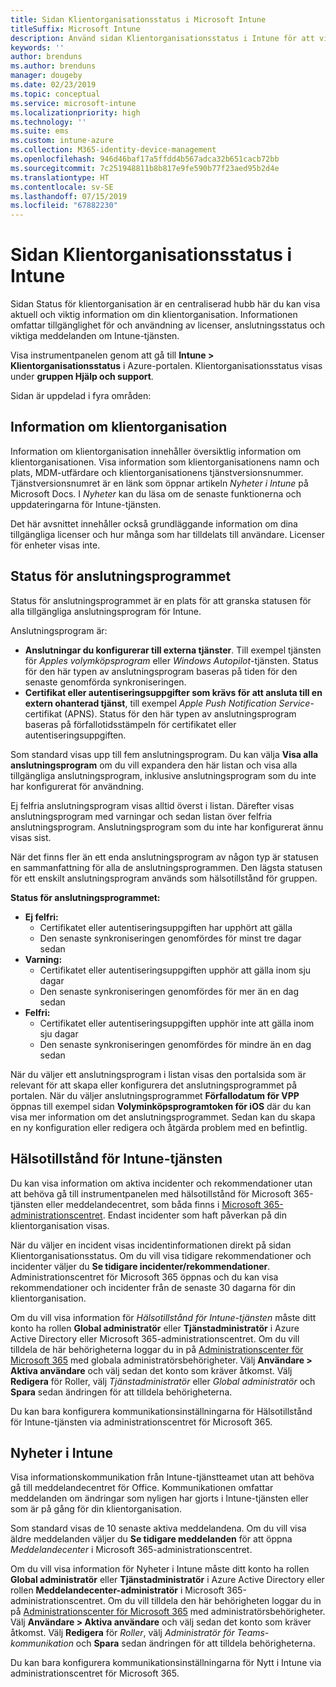 ```yaml
---
title: Sidan Klientorganisationsstatus i Microsoft Intune
titleSuffix: Microsoft Intune
description: Använd sidan Klientorganisationsstatus i Intune för att visa viktig klientorganisationsinformation utan att lämna Intune-portalen
keywords: ''
author: brenduns
ms.author: brenduns
manager: dougeby
ms.date: 02/23/2019
ms.topic: conceptual
ms.service: microsoft-intune
ms.localizationpriority: high
ms.technology: ''
ms.suite: ems
ms.custom: intune-azure
ms.collection: M365-identity-device-management
ms.openlocfilehash: 946d46baf17a5ffdd4b567adca32b651cacb72bb
ms.sourcegitcommit: 7c251948811b8b817e9fe590b77f23aed95b2d4e
ms.translationtype: HT
ms.contentlocale: sv-SE
ms.lasthandoff: 07/15/2019
ms.locfileid: "67882230"
---
```

# <a name="intune-tenant-status-page"></a>Sidan Klientorganisationsstatus i Intune
Sidan Status för klientorganisation är en centraliserad hubb här du kan visa aktuell och viktig information om din klientorganisation. Informationen omfattar tillgänglighet för och användning av licenser, anslutningsstatus och viktiga meddelanden om Intune-tjänsten.  

Visa instrumentpanelen genom att gå till **Intune > Klientorganisationsstatus** i Azure-portalen.  Klientorganisationsstatus visas under **gruppen Hjälp och support**.  

Sidan är uppdelad i fyra områden:

## <a name="tenant-details"></a>Information om klientorganisation
Information om klientorganisation innehåller översiktlig information om klientorganisationen. Visa information som klientorganisationens namn och plats, MDM-utfärdare och klientorganisationens tjänstversionsnummer. Tjänstversionsnumret är en länk som öppnar artikeln *Nyheter i Intune* på Microsoft Docs. I *Nyheter* kan du läsa om de senaste funktionerna och uppdateringarna för Intune-tjänsten.  

Det här avsnittet innehåller också grundläggande information om dina tillgängliga licenser och hur många som har tilldelats till användare. Licenser för enheter visas inte.

## <a name="connector-status"></a>Status för anslutningsprogrammet
Status för anslutningsprogrammet är en plats för att granska statusen för alla tillgängliga anslutningsprogram för Intune.  

Anslutningsprogram är:
- **Anslutningar du konfigurerar till externa tjänster**. Till exempel tjänsten för *Apples volymköpsprogram* eller *Windows Autopilot*-tjänsten.  Status för den här typen av anslutningsprogram baseras på tiden för den senaste genomförda synkroniseringen.
- **Certifikat eller autentiseringsuppgifter som krävs för att ansluta till en extern ohanterad tjänst**, till exempel *Apple Push Notification Service*-certifikat (APNS). Status för den här typen av anslutningsprogram baseras på förfallotidsstämpeln för certifikatet eller autentiseringsuppgiften.  

Som standard visas upp till fem anslutningsprogram. Du kan välja **Visa alla anslutningsprogram** om du vill expandera den här listan och visa alla tillgängliga anslutningsprogram, inklusive anslutningsprogram som du inte har konfigurerat för användning.  

Ej felfria anslutningsprogram visas alltid överst i listan. Därefter visas anslutningsprogram med varningar och sedan listan över felfria anslutningsprogram. Anslutningsprogram som du inte har konfigurerat ännu visas sist.

När det finns fler än ett enda anslutningsprogram av någon typ är statusen en sammanfattning för alla de anslutningsprogrammen. Den lägsta statusen för ett enskilt anslutningsprogram används som hälsotillstånd för gruppen.  

**Status för anslutningsprogrammet:**
- **Ej felfri:**
  - Certifikatet eller autentiseringsuppgiften har upphört att gälla
  - Den senaste synkroniseringen genomfördes för minst tre dagar sedan
- **Varning:**
  - Certifikatet eller autentiseringsuppgiften upphör att gälla inom sju dagar
  - Den senaste synkroniseringen genomfördes för mer än en dag sedan
- **Felfri:**
  - Certifikatet eller autentiseringsuppgiften upphör inte att gälla inom sju dagar
  - Den senaste synkroniseringen genomfördes för mindre än en dag sedan  

När du väljer ett anslutningsprogram i listan visas den portalsida som är relevant för att skapa eller konfigurera det anslutningsprogrammet på portalen.  När du väljer anslutningsprogrammet **Förfallodatum för VPP** öppnas till exempel sidan **Volyminköpsprogramtoken för iOS** där du kan visa mer information om det anslutningsprogrammet. Sedan kan du skapa en ny konfiguration eller redigera och åtgärda problem med en befintlig.  

## <a name="intune-service-health"></a>Hälsotillstånd för Intune-tjänsten  
Du kan visa information om aktiva incidenter och rekommendationer utan att behöva gå till instrumentpanelen med hälsotillstånd för Microsoft 365-tjänsten eller meddelandecentret, som båda finns i [Microsoft 365-administrationscentret](https://admin.microsoft.com). Endast incidenter som haft påverkan på din klientorganisation visas.  

När du väljer en incident visas incidentinformationen direkt på sidan Klientorganisationsstatus. Om du vill visa tidigare rekommendationer och incidenter väljer du **Se tidigare incidenter/rekommendationer**. Administrationscentret för Microsoft 365 öppnas och du kan visa rekommendationer och incidenter från de senaste 30 dagarna för din klientorganisation.  

Om du vill visa information för *Hälsotillstånd för Intune-tjänsten* måste ditt konto ha rollen **Global administratör** eller **Tjänstadministratör** i Azure Active Directory eller Microsoft 365-administrationscentret. Om du vill tilldela de här behörigheterna loggar du in på [	Administrationscenter för Microsoft 365](https://admin.microsoft.com) med globala administratörsbehörigheter. Välj **Användare > Aktiva användare** och välj sedan det konto som kräver åtkomst. Välj **Redigera** för Roller, välj *Tjänstadministratör* eller *Global administratör* och **Spara** sedan ändringen för att tilldela behörigheterna.  

Du kan bara konfigurera kommunikationsinställningarna för Hälsotillstånd för Intune-tjänsten via administrationscentret för Microsoft 365.

## <a name="intune-news"></a>Nyheter i Intune  
Visa informationskommunikation från Intune-tjänstteamet utan att behöva gå till meddelandecentret för Office. Kommunikationen omfattar meddelanden om ändringar som nyligen har gjorts i Intune-tjänsten eller som är på gång för din klientorganisation.  

Som standard visas de 10 senaste aktiva meddelandena. Om du vill visa äldre meddelanden väljer du **Se tidigare meddelanden** för att öppna *Meddelandecenter* i Microsoft 365-administrationscentret.  

Om du vill visa information för Nyheter i Intune måste ditt konto ha rollen **Global administratör** eller **Tjänstadministratör** i Azure Active Directory eller rollen **Meddelandecenter-administratör** i Microsoft 365-administrationscentret.  Om du vill tilldela den här behörigheten loggar du in på [	Administrationscenter för Microsoft 365](https://admin.microsoft.com) med administratörsbehörigheter. Välj **Användare > Aktiva användare** och välj sedan det konto som kräver åtkomst. Välj **Redigera** för *Roller*, välj *Administratör för Teams-kommunikation* och **Spara** sedan ändringen för att tilldela behörigheterna.  

Du kan bara konfigurera kommunikationsinställningarna för Nytt i Intune via administrationscentret för Microsoft 365.
